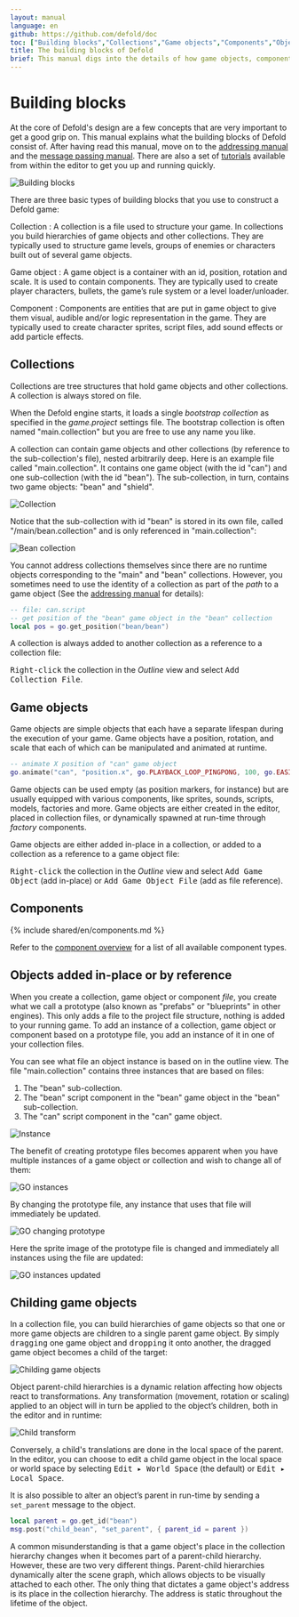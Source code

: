 ```yaml
---
layout: manual
language: en
github: https://github.com/defold/doc
toc: ["Building blocks","Collections","Game objects","Components","Objects added in-place or by reference","Childing game objects"]
title: The building blocks of Defold
brief: This manual digs into the details of how game objects, components and collections work.
---
```


#  Building blocks

At the core of Defold's design are a few concepts that are very important to get a good grip on. This manual explains what the building blocks of Defold consist of. After having read this manual, move on to the [addressing manual](/manuals/addressing) and the [message passing manual](/manuals/message-passing). There are also a set of [tutorials](/tutorials/getting-started) available from within the editor to get you up and running quickly.

![Building blocks](../images/building_blocks/building_blocks.png)

There are three basic types of building blocks that you use to construct a Defold game:

Collection
: A collection is a file used to structure your game. In collections you build hierarchies of game objects and other collections. They are typically used to structure game levels, groups of enemies or characters built out of several game objects.

Game object
: A game object is a container with an id, position, rotation and scale. It is used to contain components. They are typically used to create player characters, bullets, the game’s rule system or a level loader/unloader.

Component
: Components are entities that are put in game object to give them visual, audible and/or logic representation in the game. They are typically used to create character sprites, script files, add sound effects or add particle effects.

## Collections

Collections are tree structures that hold game objects and other collections. A collection is always stored on file.

When the Defold engine starts, it loads a single _bootstrap collection_ as specified in the *game.project* settings file. The bootstrap collection is often named "main.collection" but you are free to use any name you like.

A collection can contain game objects and other collections (by reference to the sub-collection's file), nested arbitrarily deep. Here is an example file called "main.collection". It contains one game object (with the id "can") and one sub-collection (with the id "bean"). The sub-collection, in turn, contains two game objects: "bean" and "shield".

![Collection](../images/building_blocks/collection.png)

Notice that the sub-collection with id "bean" is stored in its own file, called "/main/bean.collection" and is only referenced in "main.collection":

![Bean collection](../images/building_blocks/bean_collection.png)

You cannot address collections themselves since there are no runtime objects corresponding to the "main" and "bean" collections. However, you sometimes need to use the identity of a collection as part of the _path_ to a game object (See the [addressing manual](/manuals/addressing) for details):

```lua
-- file: can.script
-- get position of the "bean" game object in the "bean" collection
local pos = go.get_position("bean/bean")
```

A collection is always added to another collection as a reference to a collection file:

<kbd>Right-click</kbd> the collection in the *Outline* view and select <kbd>Add Collection File</kbd>.

## Game objects

Game objects are simple objects that each have a separate lifespan during the execution of your game. Game objects have a position, rotation, and scale that each of which can be manipulated and animated at runtime.

```lua
-- animate X position of "can" game object
go.animate("can", "position.x", go.PLAYBACK_LOOP_PINGPONG, 100, go.EASING_LINEAR, 1.0)
```

Game objects can be used empty (as position markers, for instance) but are usually equipped with various components, like sprites, sounds, scripts, models, factories and more. Game objects are either created in the editor, placed in collection files, or dynamically spawned at run-time through _factory_ components.

Game objects are either added in-place in a collection, or added to a collection as a reference to a game object file:

<kbd>Right-click</kbd> the collection in the *Outline* view and select <kbd>Add Game Object</kbd> (add in-place) or <kbd>Add Game Object File</kbd> (add as file reference).


## Components

{% include shared/en/components.md %}

Refer to the [component overview](/manuals/components/) for a list of all available component types.

## Objects added in-place or by reference

When you create a collection, game object or component _file_, you create what we call a prototype (also known as "prefabs" or "blueprints" in other engines). This only adds a file to the project file structure, nothing is added to your running game. To add an instance of a collection, game object or component based on a prototype file, you add an instance of it in one of your collection files.

You can see what file an object instance is based on in the outline view. The file "main.collection" contains three instances that are based on files:

1. The "bean" sub-collection.
2. The "bean" script component in the "bean" game object in the "bean" sub-collection.
3. The "can" script component in the "can" game object.

![Instance](../images/building_blocks/instance.png)

The benefit of creating prototype files becomes apparent when you have multiple instances of a game object or collection and wish to change all of them:

![GO instances](../images/building_blocks/go_instance.png)

By changing the prototype file, any instance that uses that file will immediately be updated.

![GO changing prototype](../images/building_blocks/go_change_blueprint.png)

Here the sprite image of the prototype file is changed and immediately all instances using the file are updated:

![GO instances updated](../images/building_blocks/go_instance2.png)

## Childing game objects

In a collection file, you can build hierarchies of game objects so that one or more game objects are children to a single parent game object. By simply <kbd>dragging</kbd> one game object and <kbd>dropping</kbd> it onto another, the dragged game object becomes a child of the target:

![Childing game objects](../images/building_blocks/childing.png)

Object parent-child hierarchies is a dynamic relation affecting how objects react to transformations. Any transformation (movement, rotation or scaling) applied to an object will in turn be applied to the object’s children, both in the editor and in runtime:

![Child transform](../images/building_blocks/child_transform.png)

Conversely, a child's translations are done in the local space of the parent. In the editor, you can choose to edit a child game object in the local space or world space by selecting <kbd>Edit ▸ World Space</kbd> (the default) or <kbd>Edit ▸ Local Space</kbd>.

It is also possible to alter an object’s parent in run-time by sending a `set_parent` message to the object.

```lua
local parent = go.get_id("bean")
msg.post("child_bean", "set_parent", { parent_id = parent })
```

<div class='important' markdown='1'>
A common misunderstanding is that a game object's place in the collection hierarchy changes when it becomes part of a parent-child hierarchy. However, these are two very different things. Parent-child hierarchies dynamically alter the scene graph, which allows objects to be visually attached to each other. The only thing that dictates a game object's address is its place in the collection hierarchy. The address is static throughout the lifetime of the object.
</div>
